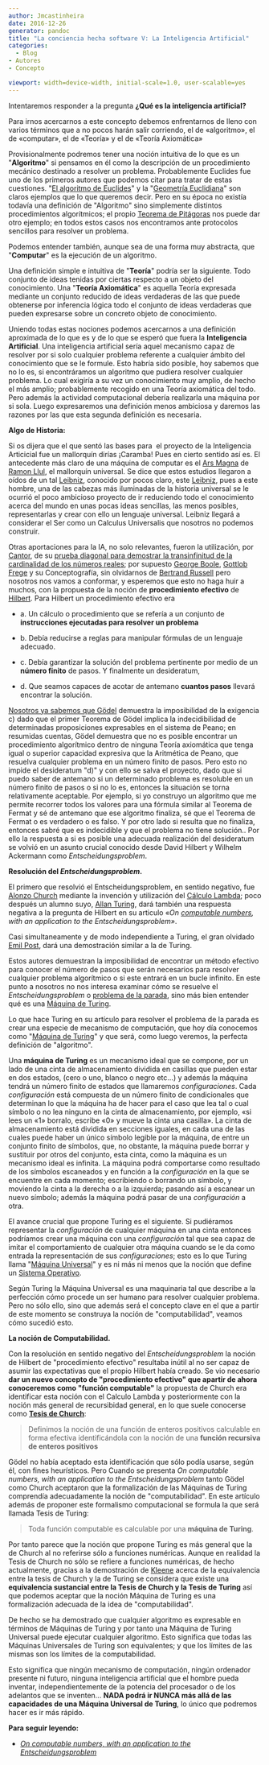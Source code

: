 ```yaml
---
author: Jmcastinheira
date: 2016-12-26
generator: pandoc
title: "La conciencia hecha software V: La Inteligencia Artificial"
categories:
  - Blog
- Autores
- Concepto

viewport: width=device-width, initial-scale=1.0, user-scalable=yes
---
```




Intentaremos responder a la pregunta **¿Qué es la inteligencia
artificial?**

Para irnos acercarnos a este concepto debemos enfrentarnos de lleno con
varios términos que a no pocos harán salir corriendo, el de «algoritmo»,
el de «computar», el de «Teoría» y el de «Teoría Axiomática»

Provisionalmente podremos tener una noción intuitiva de lo que es un
"**Algoritmo**" si pensamos en él como la descripción de un
procedimiento mecánico destinado a resolver un problema. Probablemente
Euclides fue uno de los primeros autores que podemos citar para tratar
de estas cuestiones. "[El algoritmo de
Euclides](http://es.wikipedia.org/wiki/Algoritmo_de_Euclides)" y la
"[Geometría
Euclidiana](http://es.wikipedia.org/wiki/Geometr%C3%ADa_euclidiana)" son
claros ejemplos que lo que queremos decir. Pero en su época no existía
todavía una definición de "Algoritmo" sino simplemente distintos
procedimientos algorítmicos; el propio [Teorema de
Pitágoras](http://es.wikipedia.org/wiki/Teorema_de_Pit%C3%A1goras) nos
puede dar otro ejemplo; en todos estos casos nos encontramos ante
protocolos sencillos para resolver un problema.

Podemos entender también, aunque sea de una forma muy abstracta, que
"**Computar**" es la ejecución de un algoritmo.

Una definición simple e intuitiva de "**Teoría**" podría ser la
siguiente. Todo conjunto de ideas tenidas por ciertas respecto a un
objeto del conocimiento. Una "**Teoría Axiomática**" es aquella Teoría
expresada mediante un conjunto reducido de ideas verdaderas de las que
puede obtenerse por inferencia lógica todo el conjunto de ideas
verdaderas que pueden expresarse sobre un concreto objeto de
conocimiento.

Uniendo todas estas nociones podemos acercarnos a una definición
aproximada de lo que es y de lo que se esperó que fuera la
**Inteligencia Artificial**. Una inteligencia artificial sería aquel
mecanismo capaz de resolver por si solo cualquier problema referente a
cualquier ámbito del conocimiento que se le formule. Esto habría sido
posible, hoy sabemos que no lo es, si encontráramos un algoritmo que
pudiera resolver cualquier problema. Lo cual exigiría a su vez un
conocimiento muy amplio, de hecho el más amplio; probablemente recogido
en una Teoría axiomática del todo. Pero además la actividad
computacional debería realizarla una máquina por si sola. Luego
expresaremos una definición menos ambiciosa y daremos las razones por
las que esta segunda definición es necesaria.

**Algo de Historia:**

Si os dijera que el que sentó las bases para  el proyecto de la
Inteligencia Articicial fue un mallorquín dirías ¡Caramba! Pues en
cierto sentido así es. El antecedente más claro de una máquina de
computar es el [Ars
Magna](http://es.wikipedia.org/wiki/Ramon_Llull#Llull_y_el_Ars_Magna) de
[Ramon Llul](http://es.wikipedia.org/wiki/Ramon_Llull), el mallorquín
universal. Se dice que estos estudios llegaron a oídos de un tal
[Leibniz](http://es.wikipedia.org/wiki/Gottfried_Leibniz), conocido por
pocos claro, este
[Leibniz](http://es.wikipedia.org/wiki/Gottfried_Leibniz), pues a este
hombre, una de las cabezas más iluminadas de la historia universal se le
ocurrió el poco ambicioso proyecto de ir reduciendo todo el conocimiento
acerca del mundo en unas pocas ideas sencillas, las menos posibles,
representarlas y crear con ello un lenguaje universal. Leibniz llegará a
considerar el Ser como un Calculus Universalis que nosotros no podemos
construir.

Otras aportaciones para la IA, no solo relevantes, fueron la
utilización, por [Cantor](http://es.wikipedia.org/wiki/Georg_Cantor), de
su [prueba diagonal para demostrar la transinfinitud de la cardinalidad
de los números
reales](http://www.entelequia.info/autores-georg-cantor-podemos-listar-el-infinito);
por supuesto [George Boole](http://es.wikipedia.org/wiki/George_Boole),
[Gottlob Frege](http://es.wikipedia.org/wiki/Gottlob_Frege) y su
Conceptografía, sin olvidarnos de [Bertrand
Russell](http://es.wikipedia.org/wiki/Bertrand_Russell) pero nosotros
nos vamos a conformar, y esperemos que esto no haga huir a muchos, con
la propuesta de la noción de **procedimiento efectivo** de
[Hilbert](http://es.wikipedia.org/wiki/Hilbert). Para Hilbert un
procedimiento efectivo era

-   a.  Un cálculo o procedimiento que se refería a un conjunto de
        **instrucciones ejecutadas para resolver un problema**

-   b.  Debía reducirse a reglas para manipular fórmulas de un lenguaje
        adecuado.

-   c.  Debía garantizar la solución del problema pertinente por medio
        de un **número finito** de pasos. Y finalmente un desideratum,

-   d.  Que seamos capaces de acotar de antemano **cuantos pasos**
        llevará encontrar la solución.

[Nosotros ya sabemos que
Gödel](http://www.entelequia.info/content/view/1549400/La-conciencia-hecha-software-o-el-sueno-de-la-razon-III.html)
demuestra la imposibilidad de la exigencia c) dado que el primer Teorema
de Gödel implica la indecidibilidad de determinadas proposiciones
expresables en el sistema de Peano; en resumidas cuentas, Gödel
demuestra que no es posible encontrar un procedimiento algorítmico
dentro de ninguna Teoría axiomática que tenga igual o superior capacidad
expresiva que la Aritmética de Peano, que resuelva cualquier problema en
un número finito de pasos. Pero esto no impide el desideratum "d)" y con
ello se salva el proyecto, dado que si puedo saber de antemano si un
determinado problema es resoluble en un número finito de pasos o si no
lo es, entonces la situación se torna relativamente aceptable. Por
ejemplo, si yo construyo un algoritmo que me permite recorrer todos los
valores para una fórmula similar al Teorema de Fermat y sé de antemano
que ese algoritmo finaliza, sé que el Teorema de Fermat o es verdadero o
es falso. Y por otro lado si resulta que no finaliza, entonces sabré que
es indecidible y que el problema no tiene solución.. Por ello la
respuesta a si es posible una adecuada realización del desideratum se
volvió en un asunto crucial conocido desde David Hilbert y Wilhelm
Ackermann como *Entscheidungsproblem*.

**Resolución del *Entscheidungsproblem*.**

El primero que resolvió el Entscheidungsproblem, en sentido negativo,
fue [Alonzo Church](http://es.wikipedia.org/wiki/Alonzo_Church) mediante
la invención y utilización del [Cálculo
Lambda](http://es.wikipedia.org/wiki/C%C3%A1lculo_lambda); poco después
un alumno suyo, [Allan
Turing](http://es.wikipedia.org/wiki/Alan_Turing), dará también una
respuesta negativa a la pregunta de Hilbert en su articulo «*On
[computable
numbers](http://es.wikipedia.org/wiki/N%C3%BAmero_computable), with an
application to the Entscheidungsproblem»*.

Casi simultaneamente y de modo independiente a Turing, el gran olvidado
[Emil Post](http://en.wikipedia.org/wiki/Emil_Leon_Post), dará una
demostración similar a la de Turing.

Estos autores demuestran la imposibilidad de encontrar un método
efectivo para conocer el número de pasos que serán necesarios para
resolver cualquier problema algorítmico o si este entrará en un bucle
infinito. En este punto a nosotros no nos interesa examinar cómo se
resuelve el *Entscheidungsproblem* o [problema de la
parada](http://es.wikipedia.org/wiki/Problema_de_la_parada), sino más
bien entender qué es una [Máquina de
Turing](http://es.wikipedia.org/wiki/M%C3%A1quina_de_Turing).

Lo que hace Turing en su artículo para resolver el problema de la parada
es crear una especie de mecanismo de computación, que hoy día conocemos
como "[Máquina de
Turing](http://es.wikipedia.org/wiki/M%C3%A1quina_de_Turing)" y que
será, como luego veremos, la perfecta definición de "algoritmo".

Una **máquina de Turing** es un mecanismo ideal que se compone, por un
lado de una cinta de almacenamiento dividida en casillas que pueden
estar en dos estados, (cero o uno, blanco o negro etc...) y además la
máquina tendrá un número finito de estados que llamaremos
*configuraciones*. Cada *configuración* está compuesta de un número
finito de condicionales que determinan lo que la máquina ha de hacer
para el caso que lea tal o cual símbolo o no lea ninguno en la cinta de
almacenamiento, por ejemplo, «si lees un «1» borralo, escribe «0» y
mueve la cinta una casilla». La cinta de almacenamiento está dividida en
secciones iguales, en cada una de las cuales puede haber un único
símbolo legible por la máquina, de entre un conjunto finito de símbolos,
que, no obstante, la máquina puede borrar y sustituir por otros del
conjunto, esta cinta, como la máquina es un mecanismo ideal es infinita.
La máquina podrá comportarse como resultado de los símbolos escaneados y
en función a la *configuración* en la que se encuentre en cada momento;
escribiendo o borrando un símbolo, y moviendo la cinta a la derecha o a
la izquierda; pasando así a escanear un nuevo símbolo; además la máquina
podrá pasar de una *configuración* a otra.

El avance crucial que propone Turing es el siguiente. Si pudiéramos
representar la *configuración* de cualquier máquina en una cinta
entonces podríamos crear una máquina con una *configuración* tal que sea
capaz de imitar el comportamiento de cualquier otra máquina cuando se le
da como entrada la representación de sus *configuraciones*; esto es lo
que Turing llama "[Máquina
Universal](http://es.wikipedia.org/wiki/M%C3%A1quina_universal_de_Turing#M.C3.A1quina_universal_de_Turing)"
y es ni más ni menos que la noción que define un [Sistema
Operativo](http://es.wikipedia.org/wiki/Sistema_operativo).

Según Turing la Máquina Universal es una maquinaria tal que describe a
la perfección cómo procede un ser humano para resolver cualquier
problema. Pero no sólo ello, sino que además será el concepto clave en
el que a partir de este momento se construya la noción de
"computabilidad", veamos cómo sucedió esto.

**La noción de Computabilidad.**

Con la resolución en sentido negativo del *Entscheidungsproblem* la
noción de Hilbert de "procedimiento efectivo" resultaba inútil al no ser
capaz de asumir las expectativas que el propio Hilbert había creado. Se
vio necesario **dar un nuevo concepto de "procedimiento efectivo" que
apartir de ahora conoceremos como "función computable"** la propuesta de
Church era identificar esta noción con el Calculo Lambda y
posteriormente con la noción más general de recursibidad general, en lo
que suele conocerse como [**Tesis de
Church**](http://es.wikipedia.org/wiki/Tesis_de_Church-Turing):

> Definimos la noción de una función de enteros positivos calculable en
> forma efectiva identificándola con la noción de una **función
> recursiva de enteros positivos**

Gödel no había aceptado esta identificación que sólo podía usarse, según
él, con fines heurísticos. Pero Cuando se presenta *On computable
numbers, with an application to the Entscheidungsproblem* tanto Gödel
como Church aceptaron que la formalización de las Máquinas de Turing
comprendía adecuadamente la noción de "computabilidad". En este artículo
además de proponer este formalismo computacional se formula la que será
llamada Tesis de Turing:

> Toda función computable es calculable por una **máquina de Turing**.

Por tanto parece que la noción que propone Turing es más general que la
de Church al no referirse sólo a funciones numéricas. Aunque en realidad
la Tesis de Church no sólo se refiere a funciones numéricas, de hecho
actualmente, gracias a la demostración de
[Kleene](http://es.wikipedia.org/wiki/Stephen_Kleene) acerca de la
equivalencia entre la tesis de Church y la de Turing se considera que
existe una **equivalencia sustancial entre la Tesis de Church y la Tesis
de Turing** así que podemos aceptar que la noción Máquina de Turing es
una formalización adecuada de la idea de "computabilidad".

De hecho se ha demostrado que cualquier algoritmo es expresable en
términos de Máquinas de Turing y por tanto una Máquina de Turing
Universal puede ejecutar cualquier algoritmo. Esto significa que todas
las Máquinas Universales de Turing son equivalentes; y que los límites
de las mismas son los límites de la computabilidad.

Esto significa que ningún mecanismo de computación, ningún ordenador
presente ni futuro, ninguna inteligencia artificial que el hombre pueda
inventar, independientemente de la potencia del procesador o de los
adelantos que se inventen... **NADA podrá ir NUNCA más allá de las
capacidades de una Máquina Universal de Turing**, lo único que podremos
hacer es ir más rápido.

**Para seguir leyendo:**

-   [*On computable numbers, with an application to the
    Entscheidungsproblem*](http://www.cs.virginia.edu/%7Erobins/Turing_Paper_1936.pdf)
